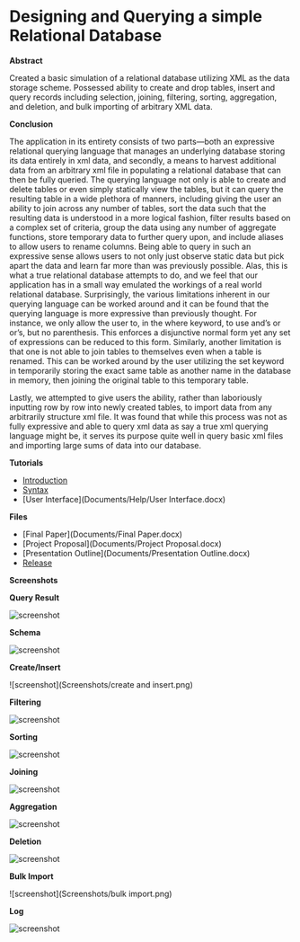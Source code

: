 Designing and Querying a simple Relational Database
=========

**Abstract**

Created a basic simulation of a relational database utilizing XML as the data storage scheme.  Possessed ability to create and drop tables, insert and query records including selection, joining, filtering, sorting, aggregation, and deletion, and bulk importing of arbitrary XML data.  

**Conclusion**

The application in its entirety consists of two parts—both an expressive relational querying language that manages an underlying database storing its data entirely  in xml data, and secondly, a means to harvest additional data from an arbitrary xml file in populating a relational database that can then be fully queried.  The querying language not only is able to create and delete tables or even simply statically view the tables, but it can query the resulting table in a wide plethora of manners, including giving the user an ability to join across any number of tables, sort the data such that the resulting data is understood in a more logical fashion, filter results based on a complex set of criteria, group the data using any number of aggregate functions, store temporary data to further query upon, and include aliases to allow users to rename columns.  Being able to query in such an expressive sense allows users to not only just observe static data but pick apart the data and learn far more than was previously possible.  Alas, this is what a true relational database attempts to do, and we feel that our application has in a small way emulated the workings of a real world relational database.  Surprisingly, the various limitations inherent in our querying language can be worked around and it can be found that the querying language is more expressive than previously thought.  For instance, we only allow the user to, in the where keyword, to use and’s or or’s, but no parenthesis.  This enforces a disjunctive normal form yet any set of expressions can be reduced to this form.  Similarly, another limitation is that one is not able to join tables to themselves even when a table is renamed.  This can be worked around by the user utilizing the set keyword in temporarily storing the exact same table as another name in the database in memory, then joining the original table to this temporary table.  

Lastly, we attempted to give users the ability, rather than laboriously inputting row by row into newly created tables, to import data from any arbitrarily structure xml file.  It was found that while this process was not as fully expressive and able to query xml data as say a true xml querying language might be, it serves its purpose quite well in query basic xml files and importing large sums of data into our database.   

**Tutorials**

- [Introduction](Documents/Help/Introduction.docx)
- [Syntax](Documents/Help/Syntax.docx)
- [User Interface](Documents/Help/User Interface.docx)

**Files**

- [Final Paper](Documents/Final Paper.docx)
- [Project Proposal](Documents/Project Proposal.docx)
- [Presentation Outline](Documents/Presentation Outline.docx)
- [Release](release.7z)

**Screenshots**

**Query Result** 

![screenshot](Screenshots/query.png)

**Schema** 

![screenshot](Screenshots/schema.png)

**Create/Insert** 

![screenshot](Screenshots/create and insert.png)

**Filtering** 

![screenshot](Screenshots/filtering.png)

**Sorting** 

![screenshot](Screenshots/sorting.png)

**Joining** 

![screenshot](Screenshots/join.png)

**Aggregation** 

![screenshot](Screenshots/aggregation.png)

**Deletion** 

![screenshot](Screenshots/deletion.png)

**Bulk Import** 

![screenshot](Screenshots/bulk import.png)

**Log** 

![screenshot](Screenshots/log.png)
